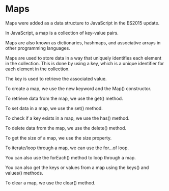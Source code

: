# Maps

Maps were added as a data structure to JavaScript in the ES2015 update.

In JavaScript, a map is a collection of key-value pairs.

Maps are also known as dictionaries, hashmaps, and associative arrays in other programming languages.

Maps are used to store data in a way that uniquely identifies each element in the collection. This is done by using a key, which is a unique identifier for each element in the collection.

The key is used to retrieve the associated value.

To create a map, we use the new keyword and the Map() constructor.

To retrieve data from the map, we use the get() method.

To set data in a map, we use the set() method.

To check if a key exists in a map, we use the has() method.

To delete data from the map, we use the delete() method.

To get the size of a map, we use the size property.

To iterate/loop through a map, we can use the for...of loop.

You can also use the forEach() method to loop through a map.

You can also get the keys or values from a map using the keys() and values() methods.

To clear a map, we use the clear() method.
